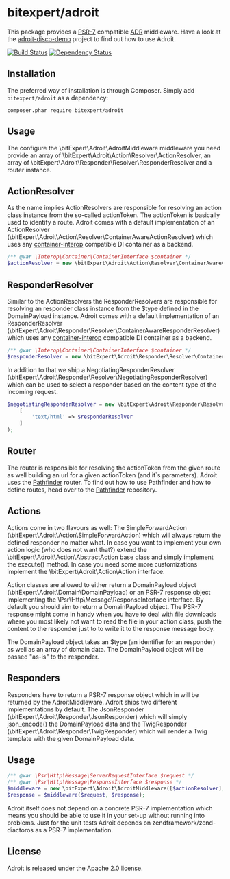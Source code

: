 # bitexpert/adroit
This package provides a [PSR-7](http://www.php-fig.org/psr/psr-7/) compatible [ADR](http://pmjones.io/adr/) middleware. 
Have a look at the [adroit-disco-demo](https://github.com/bitExpert/adroit-disco-demo) project to find out how to use
Adroit.

[![Build Status](https://travis-ci.org/bitExpert/adroit.svg?branch=master)](https://travis-ci.org/bitExpert/adroit)
[![Dependency Status](https://www.versioneye.com/php/bitexpert:adroit/dev-master/badge.svg)](https://www.versioneye.com/php/bitexpert:adroit/dev-master)


Installation
------------

The preferred way of installation is through Composer. Simply add `bitexpert/adroit` as a dependency:

```
composer.phar require bitexpert/adroit
```

Usage
-----

The configure the \bitExpert\Adroit\AdroitMiddleware middleware you need provide an array of 
\bitExpert\Adroit\Action\Resolver\ActionResolver, an array of \bitExpert\Adroit\Responder\Resolver\ResponderResolver and
a router instance.

ActionResolver
--------------

As the name implies ActionResolvers are responsible for resolving an action class instance from the so-called actionToken.
The actionToken is basically used to identify a route. Adroit comes with a default implementation of an ActionResolver 
(\bitExpert\Adroit\Action\Resolver\ContainerAwareActionResolver) which uses any 
[container-interop](https://github.com/container-interop/container-interop) compatible DI container as a backend.

```php
/** @var \Interop\Container\ContainerInterface $container */
$actionResolver = new \bitExpert\Adroit\Action\Resolver\ContainerAwareActionResolver($container);
```

ResponderResolver
-----------------

Similar to the ActionResolvers the ResponderResolvers are responsible for resolving an responder class instance from the
$type defined in the DomainPayload instance. Adroit comes with a default implementation of an ResponderResolver 
(\bitExpert\Adroit\Responder\Resolver\ContainerAwareResponderResolver) which uses any 
[container-interop](https://github.com/container-interop/container-interop) compatible DI container as a backend.

```php
/** @var \Interop\Container\ContainerInterface $container */
$responderResolver = new \bitExpert\Adroit\Responder\Resolver\ContainerAwareResponderResolver($container);
```

In addition to that we ship a NegotiatingResponderResolver (\bitExpert\Adroit\Responder\Resolver\NegotiatingResponderResolver)
which can be used to select a responder based on the content type of the incoming request.

```php
$negotiatingResponderResolver = new \bitExpert\Adroit\Responder\Resolver\NegotiatingResponderResolver(
    [
        'text/html' => $responderResolver
    ]
);
```

Router
------

The router is responsible for resolving the actionToken from the given route as well building an url for a given 
actionToken (and it`s parameters). Adroit uses the [Pathfinder](https://github.com/bitExpert/pathfinder) router. 
To find out how to use Pathfinder and how to define routes, head over to the [Pathfinder](https://github.com/bitExpert/pathfinder)
repository.

Actions
-------

Actions come in two flavours as well: The SimpleForwardAction (\bitExpert\Adroit\Action\SimpleForwardAction) which will
always return the defined responder no matter what. In case you want to implement your own action logic (who does not 
want that?) extend the \bitExpert\Adroit\Action\AbstractAction base class and simply implement the execute() method. In
case you need some more customizations implement the \bitExpert\Adroit\Action\Action interface.

Action classes are allowed to either return a DomainPayload object (\bitExpert\Adroit\Domain\DomainPayload) or an PSR-7
response object implementing the \Psr\Http\Message\ResponseInterface interface. By default you should aim to return a 
DomainPayload object. The PSR-7 response might come in handy when you have to deal with file downloads where you most 
likely not want to read the file in your action class, push the content to the responder just to to write it to the response
message body.

The DomainPayload object takes an $type (an identifier for an responder) as well as an array of domain data. The 
DomainPayload object will be passed "as-is" to the responder.

Responders
----------

Responders have to return a PSR-7 response object which in will be returned by the AdroitMiddleware. Adroit ships two
different implementations by default. The JsonResponder (\bitExpert\Adroit\Responder\JsonResponder) which will simply 
json_encode() the DomainPayload data and the TwigResponder (\bitExpert\Adroit\Responder\TwigResponder) which will render
a Twig template with the given DomainPayload data.

Usage
-----

```php
/** @var \Psr\Http\Message\ServerRequestInterface $request */
/** @var \Psr\Http\Message\ResponseInterface $response */
$middleware = new \bitExpert\Adroit\AdroitMiddleware([$actionResolver], [$responderResolver], $router);
$response = $middleware($request, $response);
```

Adroit itself does not depend on a concrete PSR-7 implementation which means you should be able to use it in your set-up
without running into problems. Just for the unit tests Adroit depends on zendframework/zend-diactoros as a PSR-7 implementation.

License
-------

Adroit is released under the Apache 2.0 license.

